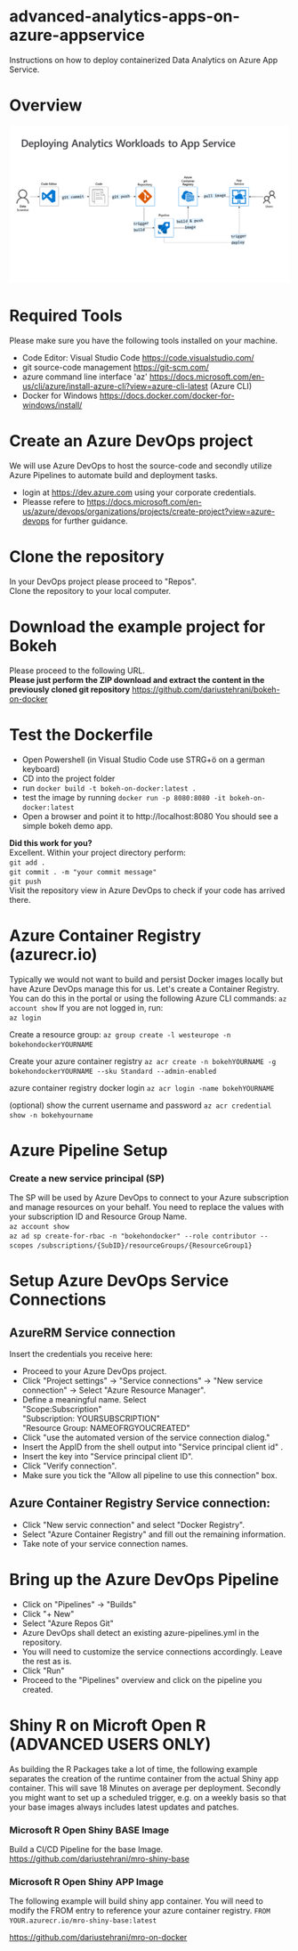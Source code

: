 # advanced-analytics-apps-on-azure-appservice
Instructions on how to deploy containerized Data Analytics on Azure App Service.

# Overview
![analytics-docker-appservice-overview](/images/overview.png)

# Required Tools
Please make sure you have the following tools installed on your machine.  
* Code Editor: Visual Studio Code
https://code.visualstudio.com/ 
* git source-code management
https://git-scm.com/
* azure command line interface 'az'
https://docs.microsoft.com/en-us/cli/azure/install-azure-cli?view=azure-cli-latest (Azure CLI) 
* Docker for Windows
https://docs.docker.com/docker-for-windows/install/

# Create an Azure DevOps project
We will use Azure DevOps to host the source-code and secondly utilize Azure Pipelines to automate build and deployment tasks.

* login at https://dev.azure.com using your corporate credentials.
* Pleasse refere to https://docs.microsoft.com/en-us/azure/devops/organizations/projects/create-project?view=azure-devops for further guidance.

# Clone the repository
In your DevOps project please proceed to "Repos".  
Clone the repository to your local computer.

# Download the example project for Bokeh
Please proceed to the following URL.    
**Please just perform the ZIP download and extract the content in the previously cloned git repository**
https://github.com/dariustehrani/bokeh-on-docker

# Test the Dockerfile
* Open Powershell (in Visual Studio Code use STRG+ö on a german keyboard)
* CD into the project folder
* run ````docker build -t bokeh-on-docker:latest .````
* test the image by running ````docker run -p 8080:8080 -it bokeh-on-docker:latest````
* Open a browser and point it to http://localhost:8080
You should see a simple bokeh demo app.

**Did this work for you?**  
Excellent. Within your project directory perform:  
````git add . ````  
````git commit . -m "your commit message"````  
````git push````  
Visit the repository view in Azure DevOps to check if your code has arrived there.

# Azure Container Registry (azurecr.io)
Typically we would not want to build and persist Docker images locally but have Azure DevOps manage this for us. Let's create a Container Registry. You can do this in the portal or using the following Azure CLI commands:
````az account show````
If you are not logged in, run:  
````az login````

Create a resource group:
````az group create -l westeurope -n bokehondockerYOURNAME```` 

Create your azure container registry
````az acr create -n bokehYOURNAME -g bokehondockerYOURNAME --sku Standard --admin-enabled````

azure container registry docker login
````az acr login -name bokehYOURNAME````  

(optional) show the current username and password
````az acr credential show -n bokehyourname````

# Azure Pipeline Setup

### Create a new service principal (SP)
The SP will be used by Azure DevOps to connect to your Azure subscription and manage resources on your behalf.
You need to replace the values with your subscription ID and Resource Group Name.  
````az account show````  
````az ad sp create-for-rbac -n "bokehondocker" --role contributor --scopes /subscriptions/{SubID}/resourceGroups/{ResourceGroup1}````

# Setup Azure DevOps Service Connections

## AzureRM Service connection
Insert the credentials you receive here:
* Proceed to your Azure DevOps project.
* Click "Project settings" -> "Service connections" -> "New service connection" -> Select "Azure Resource Manager".
* Define a meaningful name. Select  
"Scope:Subscription"  
"Subscription: YOURSUBSCRIPTION"  
"Resource Group: NAMEOFRGYOUCREATED"  
* Click "use the automated version of the service connection dialog."
* Insert the AppID from the shell output into "Service principal client id" . 
* Insert the key into "Service principal client ID".
* Click "Verify connection".  
* Make sure you tick the "Allow all pipeline to use this connection" box.

## Azure Container Registry Service connection:
* Click "New servic connection" and select "Docker Registry".
* Select "Azure Container Registry" and fill out the remaining information.
* Take note of your service connection names.

# Bring up the Azure DevOps Pipeline
* Click on "Pipelines" -> "Builds"
* Click "+ New"
* Select "Azure Repos Git"
* Azure DevOps shall detect an existing azure-pipelines.yml in the repository.
* You will need to customize the service connections accordingly. Leave the rest as is.
* Click "Run"
* Proceed to the "Pipelines" overview and click on the pipeline you created.

# Shiny R on Microft Open R (ADVANCED USERS ONLY)
As building the R Packages take a lot of time, the following example separates the creation of the runtime container from the actual Shiny app container. This will save 18 Minutes on average per deployment. Secondly you might want to set up a scheduled trigger, e.g. on a weekly basis so that your base images always includes latest updates and patches.

### Microsoft R Open Shiny BASE Image
Build a CI/CD Pipeline for the base Image. 
https://github.com/dariustehrani/mro-shiny-base

### Microsoft R Open Shiny APP Image
The following example will build shiny app container. You will need to modify the FROM entry to reference your azure container registry.
````FROM YOUR.azurecr.io/mro-shiny-base:latest````

https://github.com/dariustehrani/mro-on-docker
